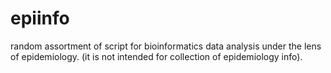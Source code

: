 # epiinfo
random assortment of script for bioinformatics data analysis under the lens of epidemiology.
(it is not intended for collection of epidemiology info).

